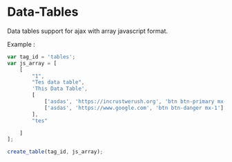 # Data-Tables
Data tables support for ajax with array javascript format.

Example :

```javascript
var tag_id = 'tables';
var js_array = [
    [
        "1",
        "Tes data table", 
        'This Data Table', 
        [
            ['asdas', 'https://incrustwerush.org', 'btn btn-primary mx-1'],
            ['asdas', 'https://www.google.com', 'btn btn-danger mx-1']
        ],
        "tes"

    ]
];

create_table(tag_id, js_array);
```

